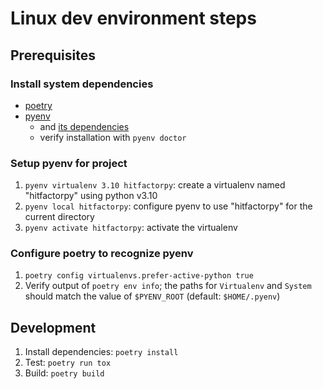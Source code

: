 # Linux dev environment steps

## Prerequisites

### Install system dependencies

- [poetry](https://python-poetry.org/docs/#installation)
- [pyenv](https://github.com/pyenv/pyenv)
  - and [its dependencies](https://github.com/pyenv/pyenv/wiki#suggested-build-environment)
  - verify installation with `pyenv doctor` 

### Setup pyenv for project

1. `pyenv virtualenv 3.10 hitfactorpy`: create a virtualenv named "hitfactorpy" using python v3.10
2. `pyenv local hitfactorpy`: configure pyenv to use "hitfactorpy" for the current directory
3. `pyenv activate hitfactorpy`: activate the virtualenv

### Configure poetry to recognize pyenv

1. `poetry config virtualenvs.prefer-active-python true`
2. Verify output of `poetry env info`; the paths for `Virtualenv` and `System` should match the value of `$PYENV_ROOT` (default: `$HOME/.pyenv`)

## Development

1. Install dependencies: `poetry install`
2. Test: `poetry run tox`
3. Build: `poetry build`

